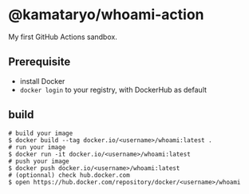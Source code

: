 # @kamataryo/whoami-action

My first GitHub Actions sandbox.

## Prerequisite

- install Docker
- `docker login` to your registry, with DockerHub as default

## build

```shell
# build your image
$ docker build --tag docker.io/<username>/whoami:latest .
# run your image
$ docker run -it docker.io/<username>/whoami:latest
# push your image
$ docker push docker.io/<username>/whoami:latest
# (optionnal) check hub.docker.com
$ open https://hub.docker.com/repository/docker/<username>/whoami
```
